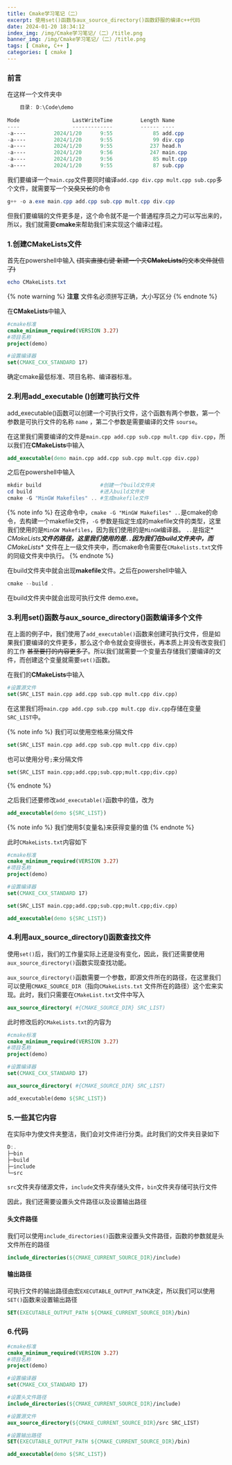 ```yaml
---
title: Cmake学习笔记（二）
excerpt: 使用set()函数与aux_source_directory()函数舒服的编译c++代码
date: 2024-01-20 18:34:12
index_img: /img/Cmake学习笔记/（二）/title.png
banner_img: /img/Cmake学习笔记/（二）/title.png
tags: [ Cmake, C++ ]
categories: [ cmake ]
---
```


### 前言

在这样一个文件夹中

```powershell
    目录: D:\Code\demo
    
Mode                 LastWriteTime         Length Name
----                 -------------         ------ ----
-a----         2024/1/20      9:55             85 add.cpp
-a----         2024/1/20      9:55             99 div.cpp
-a----         2024/1/20      9:55            237 head.h
-a----         2024/1/20      9:56            247 main.cpp
-a----         2024/1/20      9:56             85 mult.cpp
-a----         2024/1/20      9:55             87 sub.cpp
```

我们要编译一个`main.cpp`文件要同时编译`add.cpp div.cpp mult.cpp sub.cpp`多个文件，就需要写一个~~又臭又长~~的命令

```powershell
g++ -o a.exe main.cpp add.cpp sub.cpp mult.cpp div.cpp
```

但我们要编辑的文件更多是，这个命令就不是一个普通程序员之力可以写出来的，
所以，我们就需要**cmake**来帮助我们来实现这个编译过程。

### 1.创建CMakeLists文件

首先在powershell中输入 ~~(其实直接右键 新建一个夹**CMakeLists**的文本文件就信了)~~

```powershell
echo CMakeLists.txt
```

{% note warning %}
**注意**
文件名必须拼写正确，大小写区分
{% endnote %}

在**CMakeLists**中输入

```cmake
#cmake标准
cmake_minimum_required(VERSION 3.27)
#项目名称
project(demo)

#设置编译器
set(CMAKE_CXX_STANDARD 17)
```

确定cmake最低标准、项目名称、编译器标准。

### 2.利用add_executable ()创建可执行文件

add_executable()函数可以创建一个可执行文件，这个函数有两个参数，第一个参数是可执行文件的名称 `name`
，第二个参数是需要编译的文件 `sourse`。

在这里我们需要编译的文件是`main.cpp add.cpp sub.cpp mult.cpp div.cpp`，所以我们在**CMakeLists**中输入

```cmake
add_executable(demo main.cpp add.cpp sub.cpp mult.cpp div.cpp)
```

之后在powershell中输入

```powershell
mkdir build                   #创建一个build文件夹
cd build                      #进入build文件夹
cmake -G "MinGW Makefiles" .. #生成makefile文件
```

{% note info %}
在这命令中，`cmake -G "MinGW Makefiles" ..`是cmake的命令，去构建一个makefile文件，`-G`
参数是指定生成的makefile文件的类型，这里我们使用的是`MinGW Makefiles`，因为我们使用的是`MinGW`编译器。 `..`是指定*
*CMakeLists**文件的路径，这里我们使用的是`..`因为我们在build文件夹中，而**CMakeLists**
文件在上一级文件夹中，而cmake命令需要在`CMakelists.txt`文件的同级文件夹中执行。
{% endnote %}

在build文件夹中就会出现**makefile**文件。之后在powershell中输入

```powershell
cmake --build .
```

在build文件夹中就会出现可执行文件 demo.exe。

### 3.利用set()函数与aux_source_directory()函数编译多个文件

在上面的例子中，我们使用了`add_executable()`函数来创建可执行文件，但是如果我们要编译的文件更多，那么这个命令就会变得很长，再本质上并没有改变我们的工作
~~甚至要打的内容更多了~~。所以我们就需要一个变量去存储我们要编译的文件，而创建这个变量就需要`set()`函数。

在我们的**CMakeLists**中输入

```cmake
#设置源文件
set(SRC_LIST main.cpp add.cpp sub.cpp mult.cpp div.cpp)
```

在这里我们将`main.cpp add.cpp sub.cpp mult.cpp div.cpp`存储在变量`SRC_LIST`中。

{% note info %}
我们可以使用空格来分隔文件

```cmake
set(SRC_LIST main.cpp add.cpp sub.cpp mult.cpp div.cpp)
```

也可以使用分号`;`来分隔文件

```cmake
set(SRC_LIST main.cpp;add.cpp;sub.cpp;mult.cpp;div.cpp)
```

{% endnote %}

之后我们还要修改`add_executable()`函数中的值，改为

```cmake
add_executable(demo ${SRC_LIST})
```

{% note info %}
我们使用${变量名}来获得变量的值
{% endnote %}

此时`CMakeLists.txt`内容如下

```cmake
#cmake标准
cmake_minimum_required(VERSION 3.27)
#项目名称
project(demo)

#设置编译器
set(CMAKE_CXX_STANDARD 17)

set(SRC_LIST main.cpp;add.cpp;sub.cpp;mult.cpp;div.cpp)

add_executable(demo ${SRC_LIST})
```

### 4.利用aux_source_directory()函数查找文件

使用`set()`后，我们的工作量实际上还是没有变化，因此，我们还需要使用`aux_source_directory()`函数实现查找功能。

`aux_source_directory()`函数需要一个参数，即源文件所在的路径，在这里我们可以使用`CMAKE_SOURCE_DIR`（指向`CMakeLists.txt`
文件所在的路径）这个宏来实现。此时，我们只需要在`CMakeList.txt`文件中写入

```cmake
aux_source_directory( #{CMAKE_SOURCE_DIR} SRC_LIST)
```

此时修改后的`CMakeLists.txt`的内容为

```cmake
#cmake标准
cmake_minimum_required(VERSION 3.27)
#项目名称
project(demo)

#设置编译器
set(CMAKE_CXX_STANDARD 17)

aux_source_directory( #{CMAKE_SOURCE_DIR} SRC_LIST)

add_executable(demo ${SRC_LIST})
```

### 5.一些其它内容

在实际中为使文件夹整洁，我们会对文件进行分类。此时我们的文件夹目录如下

```powershell
D:.
├─bin
├─build
├─include
└─src
```

`src`文件夹存储源文件，`include`文件夹存储头文件，`bin`文件夹存储可执行文件

因此，我们还需要设置头文件路径以及设置输出路径

#### 头文件路径

我们可以使用`include_directories()`函数来设置头文件路径，函数的参数就是头文件所在的路径

```cmake
include_directories(${CMAKE_CURRENT_SOURCE_DIR}/include)
```

#### 输出路径

可执行文件的输出路径由宏`EXECUTABLE_OUTPUT_PATH`决定，所以我们可以使用`SET()`函数来设置输出路径

```cmake
SET(EXECUTABLE_OUTPUT_PATH ${CMAKE_CURRENT_SOURCE_DIR}/bin)
```

### 6.代码

```cmake
#cmake标准
cmake_minimum_required(VERSION 3.27)
#项目名称
project(demo)

#设置编译器
set(CMAKE_CXX_STANDARD 17)

#设置头文件路径
include_directories(${CMAKE_CURRENT_SOURCE_DIR}/include)

#设置源文件
aux_source_directory(${CMAKE_CURRENT_SOURCE_DIR}/src SRC_LIST)

#设置输出路径
SET(EXECUTABLE_OUTPUT_PATH ${CMAKE_CURRENT_SOURCE_DIR}/bin)

add_executable(demo ${SRC_LIST})
```